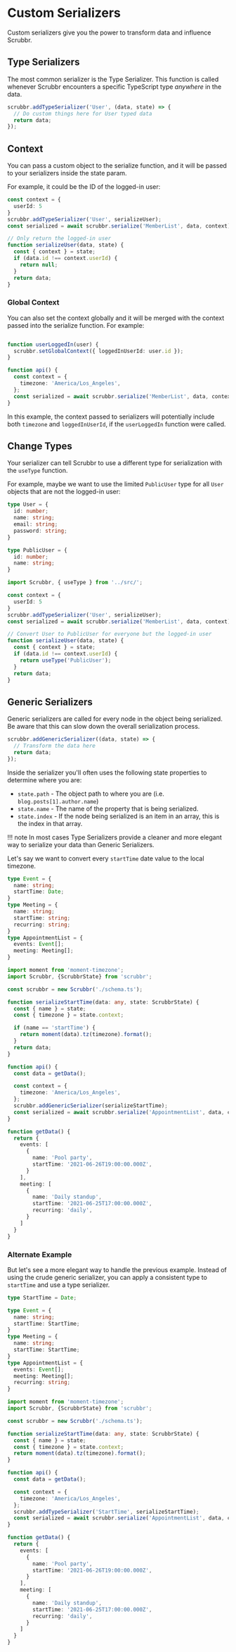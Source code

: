 # Custom Serializers

Custom serializers give you the power to transform data and influence Scrubbr.

## Type Serializers

The most common serializer is the Type Serializer. This function is called whenever Scrubbr encounters a specific TypeScript type _anywhere_ in the data.


```typescript
scrubbr.addTypeSerializer('User', (data, state) => {
  // Do custom things here for User typed data
  return data;
});
```


## Context

You can pass a custom object to the serialize function, and it will be passed to your serializers inside the state param.

For example, it could be the ID of the logged-in user:

```typescript
const context = {
  userId: 5
}
scrubbr.addTypeSerializer('User', serializeUser);
const serialized = await scrubbr.serialize('MemberList', data, context);

// Only return the logged-in user
function serializeUser(data, state) {
  const { context } = state;
  if (data.id !== context.userId) {
    return null;
  }
  return data;
}
```

### Global Context

You can also set the context globally and it will be merged with the context passed into the serialize function. For example:

```typescript

function userLoggedIn(user) {
  scrubbr.setGlobalContext({ loggedInUserId: user.id });
}

function api() {
  const context = {
    timezone: 'America/Los_Angeles',
  };
  const serialized = await scrubbr.serialize('MemberList', data, context);
}

```

In this example, the context passed to serializers will potentially include both `timezone` and `loggedInUserId`, if the `userLoggedIn` function were called.

## Change Types

Your serializer can tell Scrubbr to use a different type for serialization with the `useType` function.

For example, maybe we want to use the limited `PublicUser` type for all `User` objects that are not the logged-in user:

```typescript
type User = {
  id: number;
  name: string;
  email: string;
  password: string;
}

type PublicUser = {
  id: number;
  name: string;
}
```

```typescript
import Scrubbr, { useType } from '../src/';

const context = {
  userId: 5
}
scrubbr.addTypeSerializer('User', serializeUser);
const serialized = await scrubbr.serialize('MemberList', data, context);

// Convert User to PublicUser for everyone but the logged-in user
function serializeUser(data, state) {
  const { context } = state;
  if (data.id !== context.userId) {
    return useType('PublicUser');
  }
  return data;
}
```

## Generic Serializers

Generic serializers are called for every node in the object being serialized. Be aware that this can slow down the overall serialization process.

```typescript
scrubbr.addGenericSerializer((data, state) => {
  // Transform the data here
  return data;
});
```

Inside the serializer you'll often uses the following state properties to determine where you are:

* `state.path` - The object path to where you are (i.e. `blog.posts[1].author.name`)
* `state.name` - The name of the property that is being serialized.
* `state.index` - If the node being serialized is an item in an array, this is the index in that array.

!!! note
    In most cases Type Serializers provide a cleaner and more elegant way to serialize your data than Generic Serializers.

Let's say we want to convert every `startTime` date value to the local timezone.

```typescript
type Event = {
  name: string;
  startTime: Date;
}
type Meeting = {
  name: string;
  startTime: string;
  recurring: string;
}
type AppointmentList = {
  events: Event[];
  meeting: Meeting[];
}
```

```typescript
import moment from 'moment-timezone';
import Scrubbr, {ScrubbrState} from 'scrubbr';

const scrubbr = new Scrubbr('./schema.ts');

function serializeStartTime(data: any, state: ScrubbrState) {
  const { name } = state;
  const { timezone } = state.context;

  if (name == 'startTime') {
    return moment(data).tz(timezone).format();
  }
  return data;
}

function api() {
  const data = getData();

  const context = {
    timezone: 'America/Los_Angeles',
  };
  scrubbr.addGenericSerializer(serializeStartTime);
  const serialized = await scrubbr.serialize('AppointmentList', data, context);
}

function getData() {
  return {
    events: [
      {
        name: 'Pool party',
        startTime: '2021-06-26T19:00:00.000Z',
      }
    ],
    meeting: [
      {
        name: 'Daily standup',
        startTime: '2021-06-25T17:00:00.000Z',
        recurring: 'daily',
      }
    ]
  }
}

```

### Alternate Example

But let's see a more elegant way to handle the previous example. Instead of using the crude generic serializer, you can apply a consistent type to `startTime`
and use a type serializer.

```typescript
type StartTime = Date;

type Event = {
  name: string;
  startTime: StartTime;
}
type Meeting = {
  name: string;
  startTime: StartTime;
}
type AppointmentList = {
  events: Event[];
  meeting: Meeting[];
  recurring: string;
}
```

```typescript
import moment from 'moment-timezone';
import Scrubbr, {ScrubbrState} from 'scrubbr';

const scrubbr = new Scrubbr('./schema.ts');

function serializeStartTime(data: any, state: ScrubbrState) {
  const { name } = state;
  const { timezone } = state.context;
  return moment(data).tz(timezone).format();
}

function api() {
  const data = getData();

  const context = {
    timezone: 'America/Los_Angeles',
  };
  scrubbr.addTypeSerializer('StartTime', serializeStartTime);
  const serialized = await scrubbr.serialize('AppointmentList', data, context);
}

function getData() {
  return {
    events: [
      {
        name: 'Pool party',
        startTime: '2021-06-26T19:00:00.000Z',
      }
    ],
    meeting: [
      {
        name: 'Daily standup',
        startTime: '2021-06-25T17:00:00.000Z',
        recurring: 'daily',
      }
    ]
  }
}

```
